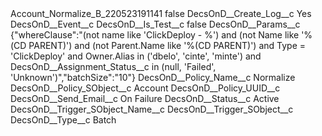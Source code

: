 <?xml version="1.0" encoding="UTF-8"?>
<CustomMetadata xmlns="http://soap.sforce.com/2006/04/metadata" xmlns:xsi="http://www.w3.org/2001/XMLSchema-instance" xmlns:xsd="http://www.w3.org/2001/XMLSchema">
    <label>Account_Normalize_B_220523191141</label>
    <protected>false</protected>
    <values>
        <field>DecsOnD__Create_Log__c</field>
        <value xsi:type="xsd:string">Yes</value>
    </values>
    <values>
        <field>DecsOnD__Event__c</field>
        <value xsi:nil="true"/>
    </values>
    <values>
        <field>DecsOnD__Is_Test__c</field>
        <value xsi:type="xsd:boolean">false</value>
    </values>
    <values>
        <field>DecsOnD__Params__c</field>
        <value xsi:type="xsd:string">{&quot;whereClause&quot;:&quot;(not name like &apos;ClickDeploy - %&apos;) and (not Name like &apos;%(CD PARENT)&apos;) and (not Parent.Name like &apos;%(CD PARENT)&apos;) and Type = &apos;ClickDeploy&apos; and Owner.Alias in (&apos;dbelo&apos;, &apos;cinte&apos;, &apos;minte&apos;) and DecsOnD__Assignment_Status__c in (null, &apos;Failed&apos;, &apos;Unknown&apos;)&quot;,&quot;batchSize&quot;:&quot;10&quot;}</value>
    </values>
    <values>
        <field>DecsOnD__Policy_Name__c</field>
        <value xsi:type="xsd:string">Normalize</value>
    </values>
    <values>
        <field>DecsOnD__Policy_SObject__c</field>
        <value xsi:type="xsd:string">Account</value>
    </values>
    <values>
        <field>DecsOnD__Policy_UUID__c</field>
        <value xsi:nil="true"/>
    </values>
    <values>
        <field>DecsOnD__Send_Email__c</field>
        <value xsi:type="xsd:string">On Failure</value>
    </values>
    <values>
        <field>DecsOnD__Status__c</field>
        <value xsi:type="xsd:string">Active</value>
    </values>
    <values>
        <field>DecsOnD__Trigger_SObject_Name__c</field>
        <value xsi:nil="true"/>
    </values>
    <values>
        <field>DecsOnD__Trigger_SObject__c</field>
        <value xsi:nil="true"/>
    </values>
    <values>
        <field>DecsOnD__Type__c</field>
        <value xsi:type="xsd:string">Batch</value>
    </values>
</CustomMetadata>
